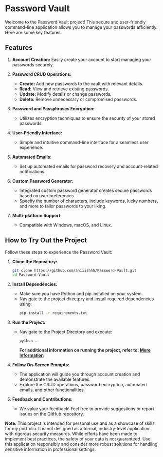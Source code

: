 # Password Vault

Welcome to the Password Vault project! This secure and user-friendly command-line application allows you to manage your passwords efficiently. Here are some key features:

## Features

1. **Account Creation:** Easily create your account to start managing your passwords securely.

2. **Password CRUD Operations:**
   - **Create:** Add new passwords to the vault with relevant details.
   - **Read:** View and retrieve existing passwords.
   - **Update:** Modify details or change passwords.
   - **Delete:** Remove unnecessary or compromised passwords.

3. **Password and Passphrases Encryption:**
   - Utilizes encryption techniques to ensure the security of your stored passwords.

4. **User-Friendly Interface:**
   - Simple and intuitive command-line interface for a seamless user experience.

5. **Automated Emails:**
   - Set up automated emails for password recovery and account-related notifications.

6. **Custom Password Generator:**
   - Integrated custom password generator creates secure passwords based on user preferences.
   - Specify the number of characters, include keywords, lucky numbers, and more to tailor passwords to your liking.
  
7. **Multi-platform Support:**
   - Compatible with Windows, macOS, and Linux.

## How to Try Out the Project

Follow these steps to experience the Password Vault:

1. **Clone the Repository:**
   ```bash
   git clone https://github.com/aniiishhh/Password-Vault.git
   cd Password-Vault
   ```

2. **Install Dependencies:**
   - Make sure you have Python and pip installed on your system.
   - Navigate to the project directpry and install required dependencies using:
     ```bash
     pip install -r requirements.txt
     ```

3. **Run the Project:**
   - Navigate to the Project Directory and execute:
     ```bash
     python .
     ```
     **For additional information on running the project, refer to: [More Information](INFO.md)**

4. **Follow On-Screen Prompts:**
   - The application will guide you through account creation and demonstrate the available features.
   - Explore the CRUD operations, password encryption, automated emails, and other functionalities.

5. **Feedback and Contributions:**
   - We value your feedback! Feel free to provide suggestions or report issues on the GitHub repository.

**Note:** This project is intended for personal use and as a showcase of skills for my portfolio. It is not designed as a formal, industry-level application with rigorous security measures. While efforts have been made to implement best practices, the safety of your data is not guaranteed. Use this application responsibly and consider more robust solutions for handling sensitive information in professional settings.
